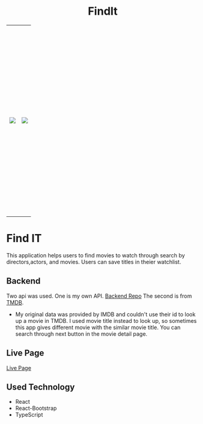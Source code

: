 <h1 align="center">FindIt</h1>
<table align="center">
  <tr height='500px'>
    <td align="center">
      <img src="https://res.cloudinary.com/dmaijlcxd/image/upload/v1684422776/Screenshot_from_2023-05-15_14-32-31_lkpjug.png">
    </td>
    <td align="center">
      <img src="https://res.cloudinary.com/dmaijlcxd/image/upload/v1684422776/Screenshot_from_2023-05-16_20-43-30_mrrcgi.png">
    </td>
  </tr>
</table>

# Find IT

This application helps users to find movies to watch through search by directors,actors, and movies.
Users can save titles in theier watchlist. 





## Backend
Two api was used. One is my own API.
[Backend Repo](https://github.com/Satoshi-Sh/FindIt2-API)
The second is from [TMDB](https://www.themoviedb.org/). 

* My original data was provided by IMDB and couldn't use their id to look up a movie in TMDB. I used movie title instead to look up, so sometimes this app gives different movie with the similar movie title. You can search through next button in the movie detail page.

## Live Page
[Live Page](https://satoshi-sh.github.io/findit2/)

## Used Technology
- React 
- React-Bootstrap
- TypeScript 

